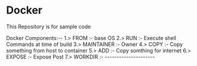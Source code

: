 # Docker
This Repository is for sample code

Docker Components:-- 
1.> FROM :- base OS
2.> RUN :- Execute shell Commands at time of build
3.> MAINTAINER :- Owner
4.> COPY :- Copy something from host to container
5.> ADD :- Copy somthing for internet
6.> EXPOSE :- Expose Post
7.> WORKDIR :- ---------------------